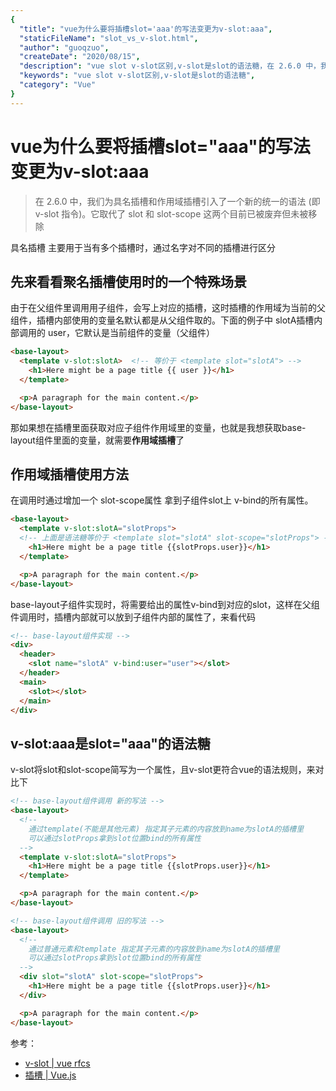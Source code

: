 ```yaml
---
{
  "title": "vue为什么要将插槽slot='aaa'的写法变更为v-slot:aaa",
  "staticFileName": "slot_vs_v-slot.html",
  "author": "guoqzuo",
  "createDate": "2020/08/15",
  "description": "vue slot v-slot区别,v-slot是slot的语法糖，在 2.6.0 中，我们为具名插槽和作用域插槽引入了一个新的统一的语法 (即 v-slot 指令)。它取代了 slot 和 slot-scope 这两个目前已被废弃但未被移除。具名插槽 主要用于当有多个插槽时，通过名字对不同的插槽进行区分，先来看看聚名插槽使用时的一个特殊场景，由于在父组件里调用用子组件，会写上对应的插槽，这时插槽的作用域为当前的父组件，插槽内部使用的变量名默认都是从父组件取的。下面的例子中 slotA插槽内部调用的 user，它默认是当前组件的变量（父组件）",
  "keywords": "vue slot v-slot区别,v-slot是slot的语法糖",
  "category": "Vue"
}
---
```

# vue为什么要将插槽slot="aaa"的写法变更为v-slot:aaa

> 在 2.6.0 中，我们为具名插槽和作用域插槽引入了一个新的统一的语法 (即 v-slot 指令)。它取代了 slot 和 slot-scope 这两个目前已被废弃但未被移除

具名插槽 主要用于当有多个插槽时，通过名字对不同的插槽进行区分

## 先来看看聚名插槽使用时的一个特殊场景
由于在父组件里调用用子组件，会写上对应的插槽，这时插槽的作用域为当前的父组件，插槽内部使用的变量名默认都是从父组件取的。下面的例子中 slotA插槽内部调用的 user，它默认是当前组件的变量（父组件）
```html
<base-layout>
  <template v-slot:slotA>  <!-- 等价于 <template slot="slotA"> -->
    <h1>Here might be a page title {{ user }}</h1>
  </template>

  <p>A paragraph for the main content.</p>
</base-layout>
```

那如果想在插槽里面获取对应子组件作用域里的变量，也就是我想获取base-layout组件里面的变量，就需要**作用域插槽**了

## 作用域插槽使用方法
在调用时通过增加一个 slot-scope属性 拿到子组件slot上 v-bind的所有属性。
```html
<base-layout>
  <template v-slot:slotA="slotProps"> 
  <!-- 上面是语法糖等价于 <template slot="slotA" slot-scope="slotProps"> -->
    <h1>Here might be a page title {{slotProps.user}}</h1>
  </template>

  <p>A paragraph for the main content.</p>
</base-layout>
```
base-layout子组件实现时，将需要给出的属性v-bind到对应的slot，这样在父组件调用时，插槽内部就可以放到子组件内部的属性了，来看代码
```html
<!-- base-layout组件实现 -->
<div>
  <header>
    <slot name="slotA" v-bind:user="user"></slot>
  </header>
  <main>
    <slot></slot>
  </main>
</div>
```

## v-slot:aaa是slot="aaa"的语法糖

v-slot将slot和slot-scope简写为一个属性，且v-slot更符合vue的语法规则，来对比下

```html
<!-- base-layout组件调用 新的写法 -->
<base-layout>
  <!-- 
    通过template(不能是其他元素) 指定其子元素的内容放到name为slotA的插槽里
    可以通过slotProps拿到slot位置bind的所有属性 
  -->
  <template v-slot:slotA="slotProps">
    <h1>Here might be a page title {{slotProps.user}}</h1>
  </template>

  <p>A paragraph for the main content.</p>
</base-layout>

<!-- base-layout组件调用 旧的写法 -->
<base-layout>
  <!-- 
    通过普通元素和template 指定其子元素的内容放到name为slotA的插槽里
    可以通过slotProps拿到slot位置bind的所有属性 
  -->
  <div slot="slotA" slot-scope="slotProps">
    <h1>Here might be a page title {{slotProps.user}}</h1>
  </div>

  <p>A paragraph for the main content.</p>
</base-layout>
```


参考：
- [ v-slot | vue rfcs](https://github.com/vuejs/rfcs/blob/master/active-rfcs/0001-new-slot-syntax.md)
- [插槽 | Vue.js](https://cn.vuejs.org/v2/guide/components-slots.html)
